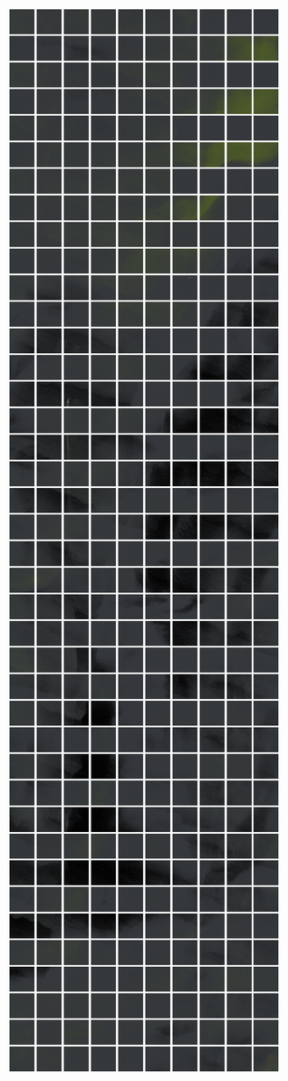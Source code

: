 <html>
<div>
<img src="https://github.com/HakkaTjakka/NL_TILE_MAP/blob/main/18/628/-1070/r.6280.-10700.png" height="44" width="44">
<img src="https://github.com/HakkaTjakka/NL_TILE_MAP/blob/main/18/628/-1070/r.6281.-10700.png" height="44" width="44">
<img src="https://github.com/HakkaTjakka/NL_TILE_MAP/blob/main/18/628/-1070/r.6282.-10700.png" height="44" width="44">
<img src="https://github.com/HakkaTjakka/NL_TILE_MAP/blob/main/18/628/-1070/r.6283.-10700.png" height="44" width="44">
<img src="https://github.com/HakkaTjakka/NL_TILE_MAP/blob/main/18/628/-1070/r.6284.-10700.png" height="44" width="44">
<img src="https://github.com/HakkaTjakka/NL_TILE_MAP/blob/main/18/628/-1070/r.6285.-10700.png" height="44" width="44">
<img src="https://github.com/HakkaTjakka/NL_TILE_MAP/blob/main/18/628/-1070/r.6286.-10700.png" height="44" width="44">
<img src="https://github.com/HakkaTjakka/NL_TILE_MAP/blob/main/18/628/-1070/r.6287.-10700.png" height="44" width="44">
<img src="https://github.com/HakkaTjakka/NL_TILE_MAP/blob/main/18/628/-1070/r.6288.-10700.png" height="44" width="44">
<img src="https://github.com/HakkaTjakka/NL_TILE_MAP/blob/main/18/628/-1070/r.6289.-10700.png" height="44" width="44">
<img src="https://github.com/HakkaTjakka/NL_TILE_MAP/blob/main/18/629/-1070/r.6290.-10700.png" height="44" width="44">
<img src="https://github.com/HakkaTjakka/NL_TILE_MAP/blob/main/18/629/-1070/r.6291.-10700.png" height="44" width="44">
<img src="https://github.com/HakkaTjakka/NL_TILE_MAP/blob/main/18/629/-1070/r.6292.-10700.png" height="44" width="44">
<img src="https://github.com/HakkaTjakka/NL_TILE_MAP/blob/main/18/629/-1070/r.6293.-10700.png" height="44" width="44">
<img src="https://github.com/HakkaTjakka/NL_TILE_MAP/blob/main/18/629/-1070/r.6294.-10700.png" height="44" width="44">
<img src="https://github.com/HakkaTjakka/NL_TILE_MAP/blob/main/18/629/-1070/r.6295.-10700.png" height="44" width="44">
<img src="https://github.com/HakkaTjakka/NL_TILE_MAP/blob/main/18/629/-1070/r.6296.-10700.png" height="44" width="44">
<img src="https://github.com/HakkaTjakka/NL_TILE_MAP/blob/main/18/629/-1070/r.6297.-10700.png" height="44" width="44">
<img src="https://github.com/HakkaTjakka/NL_TILE_MAP/blob/main/18/629/-1070/r.6298.-10700.png" height="44" width="44">
<img src="https://github.com/HakkaTjakka/NL_TILE_MAP/blob/main/18/629/-1070/r.6299.-10700.png" height="44" width="44">
<br>
<img src="https://github.com/HakkaTjakka/NL_TILE_MAP/blob/main/18/628/-1070/r.6280.-10699.png" height="44" width="44">
<img src="https://github.com/HakkaTjakka/NL_TILE_MAP/blob/main/18/628/-1070/r.6281.-10699.png" height="44" width="44">
<img src="https://github.com/HakkaTjakka/NL_TILE_MAP/blob/main/18/628/-1070/r.6282.-10699.png" height="44" width="44">
<img src="https://github.com/HakkaTjakka/NL_TILE_MAP/blob/main/18/628/-1070/r.6283.-10699.png" height="44" width="44">
<img src="https://github.com/HakkaTjakka/NL_TILE_MAP/blob/main/18/628/-1070/r.6284.-10699.png" height="44" width="44">
<img src="https://github.com/HakkaTjakka/NL_TILE_MAP/blob/main/18/628/-1070/r.6285.-10699.png" height="44" width="44">
<img src="https://github.com/HakkaTjakka/NL_TILE_MAP/blob/main/18/628/-1070/r.6286.-10699.png" height="44" width="44">
<img src="https://github.com/HakkaTjakka/NL_TILE_MAP/blob/main/18/628/-1070/r.6287.-10699.png" height="44" width="44">
<img src="https://github.com/HakkaTjakka/NL_TILE_MAP/blob/main/18/628/-1070/r.6288.-10699.png" height="44" width="44">
<img src="https://github.com/HakkaTjakka/NL_TILE_MAP/blob/main/18/628/-1070/r.6289.-10699.png" height="44" width="44">
<img src="https://github.com/HakkaTjakka/NL_TILE_MAP/blob/main/18/629/-1070/r.6290.-10699.png" height="44" width="44">
<img src="https://github.com/HakkaTjakka/NL_TILE_MAP/blob/main/18/629/-1070/r.6291.-10699.png" height="44" width="44">
<img src="https://github.com/HakkaTjakka/NL_TILE_MAP/blob/main/18/629/-1070/r.6292.-10699.png" height="44" width="44">
<img src="https://github.com/HakkaTjakka/NL_TILE_MAP/blob/main/18/629/-1070/r.6293.-10699.png" height="44" width="44">
<img src="https://github.com/HakkaTjakka/NL_TILE_MAP/blob/main/18/629/-1070/r.6294.-10699.png" height="44" width="44">
<img src="https://github.com/HakkaTjakka/NL_TILE_MAP/blob/main/18/629/-1070/r.6295.-10699.png" height="44" width="44">
<img src="https://github.com/HakkaTjakka/NL_TILE_MAP/blob/main/18/629/-1070/r.6296.-10699.png" height="44" width="44">
<img src="https://github.com/HakkaTjakka/NL_TILE_MAP/blob/main/18/629/-1070/r.6297.-10699.png" height="44" width="44">
<img src="https://github.com/HakkaTjakka/NL_TILE_MAP/blob/main/18/629/-1070/r.6298.-10699.png" height="44" width="44">
<img src="https://github.com/HakkaTjakka/NL_TILE_MAP/blob/main/18/629/-1070/r.6299.-10699.png" height="44" width="44">
<br>
<img src="https://github.com/HakkaTjakka/NL_TILE_MAP/blob/main/18/628/-1070/r.6280.-10698.png" height="44" width="44">
<img src="https://github.com/HakkaTjakka/NL_TILE_MAP/blob/main/18/628/-1070/r.6281.-10698.png" height="44" width="44">
<img src="https://github.com/HakkaTjakka/NL_TILE_MAP/blob/main/18/628/-1070/r.6282.-10698.png" height="44" width="44">
<img src="https://github.com/HakkaTjakka/NL_TILE_MAP/blob/main/18/628/-1070/r.6283.-10698.png" height="44" width="44">
<img src="https://github.com/HakkaTjakka/NL_TILE_MAP/blob/main/18/628/-1070/r.6284.-10698.png" height="44" width="44">
<img src="https://github.com/HakkaTjakka/NL_TILE_MAP/blob/main/18/628/-1070/r.6285.-10698.png" height="44" width="44">
<img src="https://github.com/HakkaTjakka/NL_TILE_MAP/blob/main/18/628/-1070/r.6286.-10698.png" height="44" width="44">
<img src="https://github.com/HakkaTjakka/NL_TILE_MAP/blob/main/18/628/-1070/r.6287.-10698.png" height="44" width="44">
<img src="https://github.com/HakkaTjakka/NL_TILE_MAP/blob/main/18/628/-1070/r.6288.-10698.png" height="44" width="44">
<img src="https://github.com/HakkaTjakka/NL_TILE_MAP/blob/main/18/628/-1070/r.6289.-10698.png" height="44" width="44">
<img src="https://github.com/HakkaTjakka/NL_TILE_MAP/blob/main/18/629/-1070/r.6290.-10698.png" height="44" width="44">
<img src="https://github.com/HakkaTjakka/NL_TILE_MAP/blob/main/18/629/-1070/r.6291.-10698.png" height="44" width="44">
<img src="https://github.com/HakkaTjakka/NL_TILE_MAP/blob/main/18/629/-1070/r.6292.-10698.png" height="44" width="44">
<img src="https://github.com/HakkaTjakka/NL_TILE_MAP/blob/main/18/629/-1070/r.6293.-10698.png" height="44" width="44">
<img src="https://github.com/HakkaTjakka/NL_TILE_MAP/blob/main/18/629/-1070/r.6294.-10698.png" height="44" width="44">
<img src="https://github.com/HakkaTjakka/NL_TILE_MAP/blob/main/18/629/-1070/r.6295.-10698.png" height="44" width="44">
<img src="https://github.com/HakkaTjakka/NL_TILE_MAP/blob/main/18/629/-1070/r.6296.-10698.png" height="44" width="44">
<img src="https://github.com/HakkaTjakka/NL_TILE_MAP/blob/main/18/629/-1070/r.6297.-10698.png" height="44" width="44">
<img src="https://github.com/HakkaTjakka/NL_TILE_MAP/blob/main/18/629/-1070/r.6298.-10698.png" height="44" width="44">
<img src="https://github.com/HakkaTjakka/NL_TILE_MAP/blob/main/18/629/-1070/r.6299.-10698.png" height="44" width="44">
<br>
<img src="https://github.com/HakkaTjakka/NL_TILE_MAP/blob/main/18/628/-1070/r.6280.-10697.png" height="44" width="44">
<img src="https://github.com/HakkaTjakka/NL_TILE_MAP/blob/main/18/628/-1070/r.6281.-10697.png" height="44" width="44">
<img src="https://github.com/HakkaTjakka/NL_TILE_MAP/blob/main/18/628/-1070/r.6282.-10697.png" height="44" width="44">
<img src="https://github.com/HakkaTjakka/NL_TILE_MAP/blob/main/18/628/-1070/r.6283.-10697.png" height="44" width="44">
<img src="https://github.com/HakkaTjakka/NL_TILE_MAP/blob/main/18/628/-1070/r.6284.-10697.png" height="44" width="44">
<img src="https://github.com/HakkaTjakka/NL_TILE_MAP/blob/main/18/628/-1070/r.6285.-10697.png" height="44" width="44">
<img src="https://github.com/HakkaTjakka/NL_TILE_MAP/blob/main/18/628/-1070/r.6286.-10697.png" height="44" width="44">
<img src="https://github.com/HakkaTjakka/NL_TILE_MAP/blob/main/18/628/-1070/r.6287.-10697.png" height="44" width="44">
<img src="https://github.com/HakkaTjakka/NL_TILE_MAP/blob/main/18/628/-1070/r.6288.-10697.png" height="44" width="44">
<img src="https://github.com/HakkaTjakka/NL_TILE_MAP/blob/main/18/628/-1070/r.6289.-10697.png" height="44" width="44">
<img src="https://github.com/HakkaTjakka/NL_TILE_MAP/blob/main/18/629/-1070/r.6290.-10697.png" height="44" width="44">
<img src="https://github.com/HakkaTjakka/NL_TILE_MAP/blob/main/18/629/-1070/r.6291.-10697.png" height="44" width="44">
<img src="https://github.com/HakkaTjakka/NL_TILE_MAP/blob/main/18/629/-1070/r.6292.-10697.png" height="44" width="44">
<img src="https://github.com/HakkaTjakka/NL_TILE_MAP/blob/main/18/629/-1070/r.6293.-10697.png" height="44" width="44">
<img src="https://github.com/HakkaTjakka/NL_TILE_MAP/blob/main/18/629/-1070/r.6294.-10697.png" height="44" width="44">
<img src="https://github.com/HakkaTjakka/NL_TILE_MAP/blob/main/18/629/-1070/r.6295.-10697.png" height="44" width="44">
<img src="https://github.com/HakkaTjakka/NL_TILE_MAP/blob/main/18/629/-1070/r.6296.-10697.png" height="44" width="44">
<img src="https://github.com/HakkaTjakka/NL_TILE_MAP/blob/main/18/629/-1070/r.6297.-10697.png" height="44" width="44">
<img src="https://github.com/HakkaTjakka/NL_TILE_MAP/blob/main/18/629/-1070/r.6298.-10697.png" height="44" width="44">
<img src="https://github.com/HakkaTjakka/NL_TILE_MAP/blob/main/18/629/-1070/r.6299.-10697.png" height="44" width="44">
<br>
<img src="https://github.com/HakkaTjakka/NL_TILE_MAP/blob/main/18/628/-1070/r.6280.-10696.png" height="44" width="44">
<img src="https://github.com/HakkaTjakka/NL_TILE_MAP/blob/main/18/628/-1070/r.6281.-10696.png" height="44" width="44">
<img src="https://github.com/HakkaTjakka/NL_TILE_MAP/blob/main/18/628/-1070/r.6282.-10696.png" height="44" width="44">
<img src="https://github.com/HakkaTjakka/NL_TILE_MAP/blob/main/18/628/-1070/r.6283.-10696.png" height="44" width="44">
<img src="https://github.com/HakkaTjakka/NL_TILE_MAP/blob/main/18/628/-1070/r.6284.-10696.png" height="44" width="44">
<img src="https://github.com/HakkaTjakka/NL_TILE_MAP/blob/main/18/628/-1070/r.6285.-10696.png" height="44" width="44">
<img src="https://github.com/HakkaTjakka/NL_TILE_MAP/blob/main/18/628/-1070/r.6286.-10696.png" height="44" width="44">
<img src="https://github.com/HakkaTjakka/NL_TILE_MAP/blob/main/18/628/-1070/r.6287.-10696.png" height="44" width="44">
<img src="https://github.com/HakkaTjakka/NL_TILE_MAP/blob/main/18/628/-1070/r.6288.-10696.png" height="44" width="44">
<img src="https://github.com/HakkaTjakka/NL_TILE_MAP/blob/main/18/628/-1070/r.6289.-10696.png" height="44" width="44">
<img src="https://github.com/HakkaTjakka/NL_TILE_MAP/blob/main/18/629/-1070/r.6290.-10696.png" height="44" width="44">
<img src="https://github.com/HakkaTjakka/NL_TILE_MAP/blob/main/18/629/-1070/r.6291.-10696.png" height="44" width="44">
<img src="https://github.com/HakkaTjakka/NL_TILE_MAP/blob/main/18/629/-1070/r.6292.-10696.png" height="44" width="44">
<img src="https://github.com/HakkaTjakka/NL_TILE_MAP/blob/main/18/629/-1070/r.6293.-10696.png" height="44" width="44">
<img src="https://github.com/HakkaTjakka/NL_TILE_MAP/blob/main/18/629/-1070/r.6294.-10696.png" height="44" width="44">
<img src="https://github.com/HakkaTjakka/NL_TILE_MAP/blob/main/18/629/-1070/r.6295.-10696.png" height="44" width="44">
<img src="https://github.com/HakkaTjakka/NL_TILE_MAP/blob/main/18/629/-1070/r.6296.-10696.png" height="44" width="44">
<img src="https://github.com/HakkaTjakka/NL_TILE_MAP/blob/main/18/629/-1070/r.6297.-10696.png" height="44" width="44">
<img src="https://github.com/HakkaTjakka/NL_TILE_MAP/blob/main/18/629/-1070/r.6298.-10696.png" height="44" width="44">
<img src="https://github.com/HakkaTjakka/NL_TILE_MAP/blob/main/18/629/-1070/r.6299.-10696.png" height="44" width="44">
<br>
<img src="https://github.com/HakkaTjakka/NL_TILE_MAP/blob/main/18/628/-1070/r.6280.-10695.png" height="44" width="44">
<img src="https://github.com/HakkaTjakka/NL_TILE_MAP/blob/main/18/628/-1070/r.6281.-10695.png" height="44" width="44">
<img src="https://github.com/HakkaTjakka/NL_TILE_MAP/blob/main/18/628/-1070/r.6282.-10695.png" height="44" width="44">
<img src="https://github.com/HakkaTjakka/NL_TILE_MAP/blob/main/18/628/-1070/r.6283.-10695.png" height="44" width="44">
<img src="https://github.com/HakkaTjakka/NL_TILE_MAP/blob/main/18/628/-1070/r.6284.-10695.png" height="44" width="44">
<img src="https://github.com/HakkaTjakka/NL_TILE_MAP/blob/main/18/628/-1070/r.6285.-10695.png" height="44" width="44">
<img src="https://github.com/HakkaTjakka/NL_TILE_MAP/blob/main/18/628/-1070/r.6286.-10695.png" height="44" width="44">
<img src="https://github.com/HakkaTjakka/NL_TILE_MAP/blob/main/18/628/-1070/r.6287.-10695.png" height="44" width="44">
<img src="https://github.com/HakkaTjakka/NL_TILE_MAP/blob/main/18/628/-1070/r.6288.-10695.png" height="44" width="44">
<img src="https://github.com/HakkaTjakka/NL_TILE_MAP/blob/main/18/628/-1070/r.6289.-10695.png" height="44" width="44">
<img src="https://github.com/HakkaTjakka/NL_TILE_MAP/blob/main/18/629/-1070/r.6290.-10695.png" height="44" width="44">
<img src="https://github.com/HakkaTjakka/NL_TILE_MAP/blob/main/18/629/-1070/r.6291.-10695.png" height="44" width="44">
<img src="https://github.com/HakkaTjakka/NL_TILE_MAP/blob/main/18/629/-1070/r.6292.-10695.png" height="44" width="44">
<img src="https://github.com/HakkaTjakka/NL_TILE_MAP/blob/main/18/629/-1070/r.6293.-10695.png" height="44" width="44">
<img src="https://github.com/HakkaTjakka/NL_TILE_MAP/blob/main/18/629/-1070/r.6294.-10695.png" height="44" width="44">
<img src="https://github.com/HakkaTjakka/NL_TILE_MAP/blob/main/18/629/-1070/r.6295.-10695.png" height="44" width="44">
<img src="https://github.com/HakkaTjakka/NL_TILE_MAP/blob/main/18/629/-1070/r.6296.-10695.png" height="44" width="44">
<img src="https://github.com/HakkaTjakka/NL_TILE_MAP/blob/main/18/629/-1070/r.6297.-10695.png" height="44" width="44">
<img src="https://github.com/HakkaTjakka/NL_TILE_MAP/blob/main/18/629/-1070/r.6298.-10695.png" height="44" width="44">
<img src="https://github.com/HakkaTjakka/NL_TILE_MAP/blob/main/18/629/-1070/r.6299.-10695.png" height="44" width="44">
<br>
<img src="https://github.com/HakkaTjakka/NL_TILE_MAP/blob/main/18/628/-1070/r.6280.-10694.png" height="44" width="44">
<img src="https://github.com/HakkaTjakka/NL_TILE_MAP/blob/main/18/628/-1070/r.6281.-10694.png" height="44" width="44">
<img src="https://github.com/HakkaTjakka/NL_TILE_MAP/blob/main/18/628/-1070/r.6282.-10694.png" height="44" width="44">
<img src="https://github.com/HakkaTjakka/NL_TILE_MAP/blob/main/18/628/-1070/r.6283.-10694.png" height="44" width="44">
<img src="https://github.com/HakkaTjakka/NL_TILE_MAP/blob/main/18/628/-1070/r.6284.-10694.png" height="44" width="44">
<img src="https://github.com/HakkaTjakka/NL_TILE_MAP/blob/main/18/628/-1070/r.6285.-10694.png" height="44" width="44">
<img src="https://github.com/HakkaTjakka/NL_TILE_MAP/blob/main/18/628/-1070/r.6286.-10694.png" height="44" width="44">
<img src="https://github.com/HakkaTjakka/NL_TILE_MAP/blob/main/18/628/-1070/r.6287.-10694.png" height="44" width="44">
<img src="https://github.com/HakkaTjakka/NL_TILE_MAP/blob/main/18/628/-1070/r.6288.-10694.png" height="44" width="44">
<img src="https://github.com/HakkaTjakka/NL_TILE_MAP/blob/main/18/628/-1070/r.6289.-10694.png" height="44" width="44">
<img src="https://github.com/HakkaTjakka/NL_TILE_MAP/blob/main/18/629/-1070/r.6290.-10694.png" height="44" width="44">
<img src="https://github.com/HakkaTjakka/NL_TILE_MAP/blob/main/18/629/-1070/r.6291.-10694.png" height="44" width="44">
<img src="https://github.com/HakkaTjakka/NL_TILE_MAP/blob/main/18/629/-1070/r.6292.-10694.png" height="44" width="44">
<img src="https://github.com/HakkaTjakka/NL_TILE_MAP/blob/main/18/629/-1070/r.6293.-10694.png" height="44" width="44">
<img src="https://github.com/HakkaTjakka/NL_TILE_MAP/blob/main/18/629/-1070/r.6294.-10694.png" height="44" width="44">
<img src="https://github.com/HakkaTjakka/NL_TILE_MAP/blob/main/18/629/-1070/r.6295.-10694.png" height="44" width="44">
<img src="https://github.com/HakkaTjakka/NL_TILE_MAP/blob/main/18/629/-1070/r.6296.-10694.png" height="44" width="44">
<img src="https://github.com/HakkaTjakka/NL_TILE_MAP/blob/main/18/629/-1070/r.6297.-10694.png" height="44" width="44">
<img src="https://github.com/HakkaTjakka/NL_TILE_MAP/blob/main/18/629/-1070/r.6298.-10694.png" height="44" width="44">
<img src="https://github.com/HakkaTjakka/NL_TILE_MAP/blob/main/18/629/-1070/r.6299.-10694.png" height="44" width="44">
<br>
<img src="https://github.com/HakkaTjakka/NL_TILE_MAP/blob/main/18/628/-1070/r.6280.-10693.png" height="44" width="44">
<img src="https://github.com/HakkaTjakka/NL_TILE_MAP/blob/main/18/628/-1070/r.6281.-10693.png" height="44" width="44">
<img src="https://github.com/HakkaTjakka/NL_TILE_MAP/blob/main/18/628/-1070/r.6282.-10693.png" height="44" width="44">
<img src="https://github.com/HakkaTjakka/NL_TILE_MAP/blob/main/18/628/-1070/r.6283.-10693.png" height="44" width="44">
<img src="https://github.com/HakkaTjakka/NL_TILE_MAP/blob/main/18/628/-1070/r.6284.-10693.png" height="44" width="44">
<img src="https://github.com/HakkaTjakka/NL_TILE_MAP/blob/main/18/628/-1070/r.6285.-10693.png" height="44" width="44">
<img src="https://github.com/HakkaTjakka/NL_TILE_MAP/blob/main/18/628/-1070/r.6286.-10693.png" height="44" width="44">
<img src="https://github.com/HakkaTjakka/NL_TILE_MAP/blob/main/18/628/-1070/r.6287.-10693.png" height="44" width="44">
<img src="https://github.com/HakkaTjakka/NL_TILE_MAP/blob/main/18/628/-1070/r.6288.-10693.png" height="44" width="44">
<img src="https://github.com/HakkaTjakka/NL_TILE_MAP/blob/main/18/628/-1070/r.6289.-10693.png" height="44" width="44">
<img src="https://github.com/HakkaTjakka/NL_TILE_MAP/blob/main/18/629/-1070/r.6290.-10693.png" height="44" width="44">
<img src="https://github.com/HakkaTjakka/NL_TILE_MAP/blob/main/18/629/-1070/r.6291.-10693.png" height="44" width="44">
<img src="https://github.com/HakkaTjakka/NL_TILE_MAP/blob/main/18/629/-1070/r.6292.-10693.png" height="44" width="44">
<img src="https://github.com/HakkaTjakka/NL_TILE_MAP/blob/main/18/629/-1070/r.6293.-10693.png" height="44" width="44">
<img src="https://github.com/HakkaTjakka/NL_TILE_MAP/blob/main/18/629/-1070/r.6294.-10693.png" height="44" width="44">
<img src="https://github.com/HakkaTjakka/NL_TILE_MAP/blob/main/18/629/-1070/r.6295.-10693.png" height="44" width="44">
<img src="https://github.com/HakkaTjakka/NL_TILE_MAP/blob/main/18/629/-1070/r.6296.-10693.png" height="44" width="44">
<img src="https://github.com/HakkaTjakka/NL_TILE_MAP/blob/main/18/629/-1070/r.6297.-10693.png" height="44" width="44">
<img src="https://github.com/HakkaTjakka/NL_TILE_MAP/blob/main/18/629/-1070/r.6298.-10693.png" height="44" width="44">
<img src="https://github.com/HakkaTjakka/NL_TILE_MAP/blob/main/18/629/-1070/r.6299.-10693.png" height="44" width="44">
<br>
<img src="https://github.com/HakkaTjakka/NL_TILE_MAP/blob/main/18/628/-1070/r.6280.-10692.png" height="44" width="44">
<img src="https://github.com/HakkaTjakka/NL_TILE_MAP/blob/main/18/628/-1070/r.6281.-10692.png" height="44" width="44">
<img src="https://github.com/HakkaTjakka/NL_TILE_MAP/blob/main/18/628/-1070/r.6282.-10692.png" height="44" width="44">
<img src="https://github.com/HakkaTjakka/NL_TILE_MAP/blob/main/18/628/-1070/r.6283.-10692.png" height="44" width="44">
<img src="https://github.com/HakkaTjakka/NL_TILE_MAP/blob/main/18/628/-1070/r.6284.-10692.png" height="44" width="44">
<img src="https://github.com/HakkaTjakka/NL_TILE_MAP/blob/main/18/628/-1070/r.6285.-10692.png" height="44" width="44">
<img src="https://github.com/HakkaTjakka/NL_TILE_MAP/blob/main/18/628/-1070/r.6286.-10692.png" height="44" width="44">
<img src="https://github.com/HakkaTjakka/NL_TILE_MAP/blob/main/18/628/-1070/r.6287.-10692.png" height="44" width="44">
<img src="https://github.com/HakkaTjakka/NL_TILE_MAP/blob/main/18/628/-1070/r.6288.-10692.png" height="44" width="44">
<img src="https://github.com/HakkaTjakka/NL_TILE_MAP/blob/main/18/628/-1070/r.6289.-10692.png" height="44" width="44">
<img src="https://github.com/HakkaTjakka/NL_TILE_MAP/blob/main/18/629/-1070/r.6290.-10692.png" height="44" width="44">
<img src="https://github.com/HakkaTjakka/NL_TILE_MAP/blob/main/18/629/-1070/r.6291.-10692.png" height="44" width="44">
<img src="https://github.com/HakkaTjakka/NL_TILE_MAP/blob/main/18/629/-1070/r.6292.-10692.png" height="44" width="44">
<img src="https://github.com/HakkaTjakka/NL_TILE_MAP/blob/main/18/629/-1070/r.6293.-10692.png" height="44" width="44">
<img src="https://github.com/HakkaTjakka/NL_TILE_MAP/blob/main/18/629/-1070/r.6294.-10692.png" height="44" width="44">
<img src="https://github.com/HakkaTjakka/NL_TILE_MAP/blob/main/18/629/-1070/r.6295.-10692.png" height="44" width="44">
<img src="https://github.com/HakkaTjakka/NL_TILE_MAP/blob/main/18/629/-1070/r.6296.-10692.png" height="44" width="44">
<img src="https://github.com/HakkaTjakka/NL_TILE_MAP/blob/main/18/629/-1070/r.6297.-10692.png" height="44" width="44">
<img src="https://github.com/HakkaTjakka/NL_TILE_MAP/blob/main/18/629/-1070/r.6298.-10692.png" height="44" width="44">
<img src="https://github.com/HakkaTjakka/NL_TILE_MAP/blob/main/18/629/-1070/r.6299.-10692.png" height="44" width="44">
<br>
<img src="https://github.com/HakkaTjakka/NL_TILE_MAP/blob/main/18/628/-1070/r.6280.-10691.png" height="44" width="44">
<img src="https://github.com/HakkaTjakka/NL_TILE_MAP/blob/main/18/628/-1070/r.6281.-10691.png" height="44" width="44">
<img src="https://github.com/HakkaTjakka/NL_TILE_MAP/blob/main/18/628/-1070/r.6282.-10691.png" height="44" width="44">
<img src="https://github.com/HakkaTjakka/NL_TILE_MAP/blob/main/18/628/-1070/r.6283.-10691.png" height="44" width="44">
<img src="https://github.com/HakkaTjakka/NL_TILE_MAP/blob/main/18/628/-1070/r.6284.-10691.png" height="44" width="44">
<img src="https://github.com/HakkaTjakka/NL_TILE_MAP/blob/main/18/628/-1070/r.6285.-10691.png" height="44" width="44">
<img src="https://github.com/HakkaTjakka/NL_TILE_MAP/blob/main/18/628/-1070/r.6286.-10691.png" height="44" width="44">
<img src="https://github.com/HakkaTjakka/NL_TILE_MAP/blob/main/18/628/-1070/r.6287.-10691.png" height="44" width="44">
<img src="https://github.com/HakkaTjakka/NL_TILE_MAP/blob/main/18/628/-1070/r.6288.-10691.png" height="44" width="44">
<img src="https://github.com/HakkaTjakka/NL_TILE_MAP/blob/main/18/628/-1070/r.6289.-10691.png" height="44" width="44">
<img src="https://github.com/HakkaTjakka/NL_TILE_MAP/blob/main/18/629/-1070/r.6290.-10691.png" height="44" width="44">
<img src="https://github.com/HakkaTjakka/NL_TILE_MAP/blob/main/18/629/-1070/r.6291.-10691.png" height="44" width="44">
<img src="https://github.com/HakkaTjakka/NL_TILE_MAP/blob/main/18/629/-1070/r.6292.-10691.png" height="44" width="44">
<img src="https://github.com/HakkaTjakka/NL_TILE_MAP/blob/main/18/629/-1070/r.6293.-10691.png" height="44" width="44">
<img src="https://github.com/HakkaTjakka/NL_TILE_MAP/blob/main/18/629/-1070/r.6294.-10691.png" height="44" width="44">
<img src="https://github.com/HakkaTjakka/NL_TILE_MAP/blob/main/18/629/-1070/r.6295.-10691.png" height="44" width="44">
<img src="https://github.com/HakkaTjakka/NL_TILE_MAP/blob/main/18/629/-1070/r.6296.-10691.png" height="44" width="44">
<img src="https://github.com/HakkaTjakka/NL_TILE_MAP/blob/main/18/629/-1070/r.6297.-10691.png" height="44" width="44">
<img src="https://github.com/HakkaTjakka/NL_TILE_MAP/blob/main/18/629/-1070/r.6298.-10691.png" height="44" width="44">
<img src="https://github.com/HakkaTjakka/NL_TILE_MAP/blob/main/18/629/-1070/r.6299.-10691.png" height="44" width="44">
<br>
<img src="https://github.com/HakkaTjakka/NL_TILE_MAP/blob/main/18/628/-1069/r.6280.-10690.png" height="44" width="44">
<img src="https://github.com/HakkaTjakka/NL_TILE_MAP/blob/main/18/628/-1069/r.6281.-10690.png" height="44" width="44">
<img src="https://github.com/HakkaTjakka/NL_TILE_MAP/blob/main/18/628/-1069/r.6282.-10690.png" height="44" width="44">
<img src="https://github.com/HakkaTjakka/NL_TILE_MAP/blob/main/18/628/-1069/r.6283.-10690.png" height="44" width="44">
<img src="https://github.com/HakkaTjakka/NL_TILE_MAP/blob/main/18/628/-1069/r.6284.-10690.png" height="44" width="44">
<img src="https://github.com/HakkaTjakka/NL_TILE_MAP/blob/main/18/628/-1069/r.6285.-10690.png" height="44" width="44">
<img src="https://github.com/HakkaTjakka/NL_TILE_MAP/blob/main/18/628/-1069/r.6286.-10690.png" height="44" width="44">
<img src="https://github.com/HakkaTjakka/NL_TILE_MAP/blob/main/18/628/-1069/r.6287.-10690.png" height="44" width="44">
<img src="https://github.com/HakkaTjakka/NL_TILE_MAP/blob/main/18/628/-1069/r.6288.-10690.png" height="44" width="44">
<img src="https://github.com/HakkaTjakka/NL_TILE_MAP/blob/main/18/628/-1069/r.6289.-10690.png" height="44" width="44">
<img src="https://github.com/HakkaTjakka/NL_TILE_MAP/blob/main/18/629/-1069/r.6290.-10690.png" height="44" width="44">
<img src="https://github.com/HakkaTjakka/NL_TILE_MAP/blob/main/18/629/-1069/r.6291.-10690.png" height="44" width="44">
<img src="https://github.com/HakkaTjakka/NL_TILE_MAP/blob/main/18/629/-1069/r.6292.-10690.png" height="44" width="44">
<img src="https://github.com/HakkaTjakka/NL_TILE_MAP/blob/main/18/629/-1069/r.6293.-10690.png" height="44" width="44">
<img src="https://github.com/HakkaTjakka/NL_TILE_MAP/blob/main/18/629/-1069/r.6294.-10690.png" height="44" width="44">
<img src="https://github.com/HakkaTjakka/NL_TILE_MAP/blob/main/18/629/-1069/r.6295.-10690.png" height="44" width="44">
<img src="https://github.com/HakkaTjakka/NL_TILE_MAP/blob/main/18/629/-1069/r.6296.-10690.png" height="44" width="44">
<img src="https://github.com/HakkaTjakka/NL_TILE_MAP/blob/main/18/629/-1069/r.6297.-10690.png" height="44" width="44">
<img src="https://github.com/HakkaTjakka/NL_TILE_MAP/blob/main/18/629/-1069/r.6298.-10690.png" height="44" width="44">
<img src="https://github.com/HakkaTjakka/NL_TILE_MAP/blob/main/18/629/-1069/r.6299.-10690.png" height="44" width="44">
<br>
<img src="https://github.com/HakkaTjakka/NL_TILE_MAP/blob/main/18/628/-1069/r.6280.-10689.png" height="44" width="44">
<img src="https://github.com/HakkaTjakka/NL_TILE_MAP/blob/main/18/628/-1069/r.6281.-10689.png" height="44" width="44">
<img src="https://github.com/HakkaTjakka/NL_TILE_MAP/blob/main/18/628/-1069/r.6282.-10689.png" height="44" width="44">
<img src="https://github.com/HakkaTjakka/NL_TILE_MAP/blob/main/18/628/-1069/r.6283.-10689.png" height="44" width="44">
<img src="https://github.com/HakkaTjakka/NL_TILE_MAP/blob/main/18/628/-1069/r.6284.-10689.png" height="44" width="44">
<img src="https://github.com/HakkaTjakka/NL_TILE_MAP/blob/main/18/628/-1069/r.6285.-10689.png" height="44" width="44">
<img src="https://github.com/HakkaTjakka/NL_TILE_MAP/blob/main/18/628/-1069/r.6286.-10689.png" height="44" width="44">
<img src="https://github.com/HakkaTjakka/NL_TILE_MAP/blob/main/18/628/-1069/r.6287.-10689.png" height="44" width="44">
<img src="https://github.com/HakkaTjakka/NL_TILE_MAP/blob/main/18/628/-1069/r.6288.-10689.png" height="44" width="44">
<img src="https://github.com/HakkaTjakka/NL_TILE_MAP/blob/main/18/628/-1069/r.6289.-10689.png" height="44" width="44">
<img src="https://github.com/HakkaTjakka/NL_TILE_MAP/blob/main/18/629/-1069/r.6290.-10689.png" height="44" width="44">
<img src="https://github.com/HakkaTjakka/NL_TILE_MAP/blob/main/18/629/-1069/r.6291.-10689.png" height="44" width="44">
<img src="https://github.com/HakkaTjakka/NL_TILE_MAP/blob/main/18/629/-1069/r.6292.-10689.png" height="44" width="44">
<img src="https://github.com/HakkaTjakka/NL_TILE_MAP/blob/main/18/629/-1069/r.6293.-10689.png" height="44" width="44">
<img src="https://github.com/HakkaTjakka/NL_TILE_MAP/blob/main/18/629/-1069/r.6294.-10689.png" height="44" width="44">
<img src="https://github.com/HakkaTjakka/NL_TILE_MAP/blob/main/18/629/-1069/r.6295.-10689.png" height="44" width="44">
<img src="https://github.com/HakkaTjakka/NL_TILE_MAP/blob/main/18/629/-1069/r.6296.-10689.png" height="44" width="44">
<img src="https://github.com/HakkaTjakka/NL_TILE_MAP/blob/main/18/629/-1069/r.6297.-10689.png" height="44" width="44">
<img src="https://github.com/HakkaTjakka/NL_TILE_MAP/blob/main/18/629/-1069/r.6298.-10689.png" height="44" width="44">
<img src="https://github.com/HakkaTjakka/NL_TILE_MAP/blob/main/18/629/-1069/r.6299.-10689.png" height="44" width="44">
<br>
<img src="https://github.com/HakkaTjakka/NL_TILE_MAP/blob/main/18/628/-1069/r.6280.-10688.png" height="44" width="44">
<img src="https://github.com/HakkaTjakka/NL_TILE_MAP/blob/main/18/628/-1069/r.6281.-10688.png" height="44" width="44">
<img src="https://github.com/HakkaTjakka/NL_TILE_MAP/blob/main/18/628/-1069/r.6282.-10688.png" height="44" width="44">
<img src="https://github.com/HakkaTjakka/NL_TILE_MAP/blob/main/18/628/-1069/r.6283.-10688.png" height="44" width="44">
<img src="https://github.com/HakkaTjakka/NL_TILE_MAP/blob/main/18/628/-1069/r.6284.-10688.png" height="44" width="44">
<img src="https://github.com/HakkaTjakka/NL_TILE_MAP/blob/main/18/628/-1069/r.6285.-10688.png" height="44" width="44">
<img src="https://github.com/HakkaTjakka/NL_TILE_MAP/blob/main/18/628/-1069/r.6286.-10688.png" height="44" width="44">
<img src="https://github.com/HakkaTjakka/NL_TILE_MAP/blob/main/18/628/-1069/r.6287.-10688.png" height="44" width="44">
<img src="https://github.com/HakkaTjakka/NL_TILE_MAP/blob/main/18/628/-1069/r.6288.-10688.png" height="44" width="44">
<img src="https://github.com/HakkaTjakka/NL_TILE_MAP/blob/main/18/628/-1069/r.6289.-10688.png" height="44" width="44">
<img src="https://github.com/HakkaTjakka/NL_TILE_MAP/blob/main/18/629/-1069/r.6290.-10688.png" height="44" width="44">
<img src="https://github.com/HakkaTjakka/NL_TILE_MAP/blob/main/18/629/-1069/r.6291.-10688.png" height="44" width="44">
<img src="https://github.com/HakkaTjakka/NL_TILE_MAP/blob/main/18/629/-1069/r.6292.-10688.png" height="44" width="44">
<img src="https://github.com/HakkaTjakka/NL_TILE_MAP/blob/main/18/629/-1069/r.6293.-10688.png" height="44" width="44">
<img src="https://github.com/HakkaTjakka/NL_TILE_MAP/blob/main/18/629/-1069/r.6294.-10688.png" height="44" width="44">
<img src="https://github.com/HakkaTjakka/NL_TILE_MAP/blob/main/18/629/-1069/r.6295.-10688.png" height="44" width="44">
<img src="https://github.com/HakkaTjakka/NL_TILE_MAP/blob/main/18/629/-1069/r.6296.-10688.png" height="44" width="44">
<img src="https://github.com/HakkaTjakka/NL_TILE_MAP/blob/main/18/629/-1069/r.6297.-10688.png" height="44" width="44">
<img src="https://github.com/HakkaTjakka/NL_TILE_MAP/blob/main/18/629/-1069/r.6298.-10688.png" height="44" width="44">
<img src="https://github.com/HakkaTjakka/NL_TILE_MAP/blob/main/18/629/-1069/r.6299.-10688.png" height="44" width="44">
<br>
<img src="https://github.com/HakkaTjakka/NL_TILE_MAP/blob/main/18/628/-1069/r.6280.-10687.png" height="44" width="44">
<img src="https://github.com/HakkaTjakka/NL_TILE_MAP/blob/main/18/628/-1069/r.6281.-10687.png" height="44" width="44">
<img src="https://github.com/HakkaTjakka/NL_TILE_MAP/blob/main/18/628/-1069/r.6282.-10687.png" height="44" width="44">
<img src="https://github.com/HakkaTjakka/NL_TILE_MAP/blob/main/18/628/-1069/r.6283.-10687.png" height="44" width="44">
<img src="https://github.com/HakkaTjakka/NL_TILE_MAP/blob/main/18/628/-1069/r.6284.-10687.png" height="44" width="44">
<img src="https://github.com/HakkaTjakka/NL_TILE_MAP/blob/main/18/628/-1069/r.6285.-10687.png" height="44" width="44">
<img src="https://github.com/HakkaTjakka/NL_TILE_MAP/blob/main/18/628/-1069/r.6286.-10687.png" height="44" width="44">
<img src="https://github.com/HakkaTjakka/NL_TILE_MAP/blob/main/18/628/-1069/r.6287.-10687.png" height="44" width="44">
<img src="https://github.com/HakkaTjakka/NL_TILE_MAP/blob/main/18/628/-1069/r.6288.-10687.png" height="44" width="44">
<img src="https://github.com/HakkaTjakka/NL_TILE_MAP/blob/main/18/628/-1069/r.6289.-10687.png" height="44" width="44">
<img src="https://github.com/HakkaTjakka/NL_TILE_MAP/blob/main/18/629/-1069/r.6290.-10687.png" height="44" width="44">
<img src="https://github.com/HakkaTjakka/NL_TILE_MAP/blob/main/18/629/-1069/r.6291.-10687.png" height="44" width="44">
<img src="https://github.com/HakkaTjakka/NL_TILE_MAP/blob/main/18/629/-1069/r.6292.-10687.png" height="44" width="44">
<img src="https://github.com/HakkaTjakka/NL_TILE_MAP/blob/main/18/629/-1069/r.6293.-10687.png" height="44" width="44">
<img src="https://github.com/HakkaTjakka/NL_TILE_MAP/blob/main/18/629/-1069/r.6294.-10687.png" height="44" width="44">
<img src="https://github.com/HakkaTjakka/NL_TILE_MAP/blob/main/18/629/-1069/r.6295.-10687.png" height="44" width="44">
<img src="https://github.com/HakkaTjakka/NL_TILE_MAP/blob/main/18/629/-1069/r.6296.-10687.png" height="44" width="44">
<img src="https://github.com/HakkaTjakka/NL_TILE_MAP/blob/main/18/629/-1069/r.6297.-10687.png" height="44" width="44">
<img src="https://github.com/HakkaTjakka/NL_TILE_MAP/blob/main/18/629/-1069/r.6298.-10687.png" height="44" width="44">
<img src="https://github.com/HakkaTjakka/NL_TILE_MAP/blob/main/18/629/-1069/r.6299.-10687.png" height="44" width="44">
<br>
<img src="https://github.com/HakkaTjakka/NL_TILE_MAP/blob/main/18/628/-1069/r.6280.-10686.png" height="44" width="44">
<img src="https://github.com/HakkaTjakka/NL_TILE_MAP/blob/main/18/628/-1069/r.6281.-10686.png" height="44" width="44">
<img src="https://github.com/HakkaTjakka/NL_TILE_MAP/blob/main/18/628/-1069/r.6282.-10686.png" height="44" width="44">
<img src="https://github.com/HakkaTjakka/NL_TILE_MAP/blob/main/18/628/-1069/r.6283.-10686.png" height="44" width="44">
<img src="https://github.com/HakkaTjakka/NL_TILE_MAP/blob/main/18/628/-1069/r.6284.-10686.png" height="44" width="44">
<img src="https://github.com/HakkaTjakka/NL_TILE_MAP/blob/main/18/628/-1069/r.6285.-10686.png" height="44" width="44">
<img src="https://github.com/HakkaTjakka/NL_TILE_MAP/blob/main/18/628/-1069/r.6286.-10686.png" height="44" width="44">
<img src="https://github.com/HakkaTjakka/NL_TILE_MAP/blob/main/18/628/-1069/r.6287.-10686.png" height="44" width="44">
<img src="https://github.com/HakkaTjakka/NL_TILE_MAP/blob/main/18/628/-1069/r.6288.-10686.png" height="44" width="44">
<img src="https://github.com/HakkaTjakka/NL_TILE_MAP/blob/main/18/628/-1069/r.6289.-10686.png" height="44" width="44">
<img src="https://github.com/HakkaTjakka/NL_TILE_MAP/blob/main/18/629/-1069/r.6290.-10686.png" height="44" width="44">
<img src="https://github.com/HakkaTjakka/NL_TILE_MAP/blob/main/18/629/-1069/r.6291.-10686.png" height="44" width="44">
<img src="https://github.com/HakkaTjakka/NL_TILE_MAP/blob/main/18/629/-1069/r.6292.-10686.png" height="44" width="44">
<img src="https://github.com/HakkaTjakka/NL_TILE_MAP/blob/main/18/629/-1069/r.6293.-10686.png" height="44" width="44">
<img src="https://github.com/HakkaTjakka/NL_TILE_MAP/blob/main/18/629/-1069/r.6294.-10686.png" height="44" width="44">
<img src="https://github.com/HakkaTjakka/NL_TILE_MAP/blob/main/18/629/-1069/r.6295.-10686.png" height="44" width="44">
<img src="https://github.com/HakkaTjakka/NL_TILE_MAP/blob/main/18/629/-1069/r.6296.-10686.png" height="44" width="44">
<img src="https://github.com/HakkaTjakka/NL_TILE_MAP/blob/main/18/629/-1069/r.6297.-10686.png" height="44" width="44">
<img src="https://github.com/HakkaTjakka/NL_TILE_MAP/blob/main/18/629/-1069/r.6298.-10686.png" height="44" width="44">
<img src="https://github.com/HakkaTjakka/NL_TILE_MAP/blob/main/18/629/-1069/r.6299.-10686.png" height="44" width="44">
<br>
<img src="https://github.com/HakkaTjakka/NL_TILE_MAP/blob/main/18/628/-1069/r.6280.-10685.png" height="44" width="44">
<img src="https://github.com/HakkaTjakka/NL_TILE_MAP/blob/main/18/628/-1069/r.6281.-10685.png" height="44" width="44">
<img src="https://github.com/HakkaTjakka/NL_TILE_MAP/blob/main/18/628/-1069/r.6282.-10685.png" height="44" width="44">
<img src="https://github.com/HakkaTjakka/NL_TILE_MAP/blob/main/18/628/-1069/r.6283.-10685.png" height="44" width="44">
<img src="https://github.com/HakkaTjakka/NL_TILE_MAP/blob/main/18/628/-1069/r.6284.-10685.png" height="44" width="44">
<img src="https://github.com/HakkaTjakka/NL_TILE_MAP/blob/main/18/628/-1069/r.6285.-10685.png" height="44" width="44">
<img src="https://github.com/HakkaTjakka/NL_TILE_MAP/blob/main/18/628/-1069/r.6286.-10685.png" height="44" width="44">
<img src="https://github.com/HakkaTjakka/NL_TILE_MAP/blob/main/18/628/-1069/r.6287.-10685.png" height="44" width="44">
<img src="https://github.com/HakkaTjakka/NL_TILE_MAP/blob/main/18/628/-1069/r.6288.-10685.png" height="44" width="44">
<img src="https://github.com/HakkaTjakka/NL_TILE_MAP/blob/main/18/628/-1069/r.6289.-10685.png" height="44" width="44">
<img src="https://github.com/HakkaTjakka/NL_TILE_MAP/blob/main/18/629/-1069/r.6290.-10685.png" height="44" width="44">
<img src="https://github.com/HakkaTjakka/NL_TILE_MAP/blob/main/18/629/-1069/r.6291.-10685.png" height="44" width="44">
<img src="https://github.com/HakkaTjakka/NL_TILE_MAP/blob/main/18/629/-1069/r.6292.-10685.png" height="44" width="44">
<img src="https://github.com/HakkaTjakka/NL_TILE_MAP/blob/main/18/629/-1069/r.6293.-10685.png" height="44" width="44">
<img src="https://github.com/HakkaTjakka/NL_TILE_MAP/blob/main/18/629/-1069/r.6294.-10685.png" height="44" width="44">
<img src="https://github.com/HakkaTjakka/NL_TILE_MAP/blob/main/18/629/-1069/r.6295.-10685.png" height="44" width="44">
<img src="https://github.com/HakkaTjakka/NL_TILE_MAP/blob/main/18/629/-1069/r.6296.-10685.png" height="44" width="44">
<img src="https://github.com/HakkaTjakka/NL_TILE_MAP/blob/main/18/629/-1069/r.6297.-10685.png" height="44" width="44">
<img src="https://github.com/HakkaTjakka/NL_TILE_MAP/blob/main/18/629/-1069/r.6298.-10685.png" height="44" width="44">
<img src="https://github.com/HakkaTjakka/NL_TILE_MAP/blob/main/18/629/-1069/r.6299.-10685.png" height="44" width="44">
<br>
<img src="https://github.com/HakkaTjakka/NL_TILE_MAP/blob/main/18/628/-1069/r.6280.-10684.png" height="44" width="44">
<img src="https://github.com/HakkaTjakka/NL_TILE_MAP/blob/main/18/628/-1069/r.6281.-10684.png" height="44" width="44">
<img src="https://github.com/HakkaTjakka/NL_TILE_MAP/blob/main/18/628/-1069/r.6282.-10684.png" height="44" width="44">
<img src="https://github.com/HakkaTjakka/NL_TILE_MAP/blob/main/18/628/-1069/r.6283.-10684.png" height="44" width="44">
<img src="https://github.com/HakkaTjakka/NL_TILE_MAP/blob/main/18/628/-1069/r.6284.-10684.png" height="44" width="44">
<img src="https://github.com/HakkaTjakka/NL_TILE_MAP/blob/main/18/628/-1069/r.6285.-10684.png" height="44" width="44">
<img src="https://github.com/HakkaTjakka/NL_TILE_MAP/blob/main/18/628/-1069/r.6286.-10684.png" height="44" width="44">
<img src="https://github.com/HakkaTjakka/NL_TILE_MAP/blob/main/18/628/-1069/r.6287.-10684.png" height="44" width="44">
<img src="https://github.com/HakkaTjakka/NL_TILE_MAP/blob/main/18/628/-1069/r.6288.-10684.png" height="44" width="44">
<img src="https://github.com/HakkaTjakka/NL_TILE_MAP/blob/main/18/628/-1069/r.6289.-10684.png" height="44" width="44">
<img src="https://github.com/HakkaTjakka/NL_TILE_MAP/blob/main/18/629/-1069/r.6290.-10684.png" height="44" width="44">
<img src="https://github.com/HakkaTjakka/NL_TILE_MAP/blob/main/18/629/-1069/r.6291.-10684.png" height="44" width="44">
<img src="https://github.com/HakkaTjakka/NL_TILE_MAP/blob/main/18/629/-1069/r.6292.-10684.png" height="44" width="44">
<img src="https://github.com/HakkaTjakka/NL_TILE_MAP/blob/main/18/629/-1069/r.6293.-10684.png" height="44" width="44">
<img src="https://github.com/HakkaTjakka/NL_TILE_MAP/blob/main/18/629/-1069/r.6294.-10684.png" height="44" width="44">
<img src="https://github.com/HakkaTjakka/NL_TILE_MAP/blob/main/18/629/-1069/r.6295.-10684.png" height="44" width="44">
<img src="https://github.com/HakkaTjakka/NL_TILE_MAP/blob/main/18/629/-1069/r.6296.-10684.png" height="44" width="44">
<img src="https://github.com/HakkaTjakka/NL_TILE_MAP/blob/main/18/629/-1069/r.6297.-10684.png" height="44" width="44">
<img src="https://github.com/HakkaTjakka/NL_TILE_MAP/blob/main/18/629/-1069/r.6298.-10684.png" height="44" width="44">
<img src="https://github.com/HakkaTjakka/NL_TILE_MAP/blob/main/18/629/-1069/r.6299.-10684.png" height="44" width="44">
<br>
<img src="https://github.com/HakkaTjakka/NL_TILE_MAP/blob/main/18/628/-1069/r.6280.-10683.png" height="44" width="44">
<img src="https://github.com/HakkaTjakka/NL_TILE_MAP/blob/main/18/628/-1069/r.6281.-10683.png" height="44" width="44">
<img src="https://github.com/HakkaTjakka/NL_TILE_MAP/blob/main/18/628/-1069/r.6282.-10683.png" height="44" width="44">
<img src="https://github.com/HakkaTjakka/NL_TILE_MAP/blob/main/18/628/-1069/r.6283.-10683.png" height="44" width="44">
<img src="https://github.com/HakkaTjakka/NL_TILE_MAP/blob/main/18/628/-1069/r.6284.-10683.png" height="44" width="44">
<img src="https://github.com/HakkaTjakka/NL_TILE_MAP/blob/main/18/628/-1069/r.6285.-10683.png" height="44" width="44">
<img src="https://github.com/HakkaTjakka/NL_TILE_MAP/blob/main/18/628/-1069/r.6286.-10683.png" height="44" width="44">
<img src="https://github.com/HakkaTjakka/NL_TILE_MAP/blob/main/18/628/-1069/r.6287.-10683.png" height="44" width="44">
<img src="https://github.com/HakkaTjakka/NL_TILE_MAP/blob/main/18/628/-1069/r.6288.-10683.png" height="44" width="44">
<img src="https://github.com/HakkaTjakka/NL_TILE_MAP/blob/main/18/628/-1069/r.6289.-10683.png" height="44" width="44">
<img src="https://github.com/HakkaTjakka/NL_TILE_MAP/blob/main/18/629/-1069/r.6290.-10683.png" height="44" width="44">
<img src="https://github.com/HakkaTjakka/NL_TILE_MAP/blob/main/18/629/-1069/r.6291.-10683.png" height="44" width="44">
<img src="https://github.com/HakkaTjakka/NL_TILE_MAP/blob/main/18/629/-1069/r.6292.-10683.png" height="44" width="44">
<img src="https://github.com/HakkaTjakka/NL_TILE_MAP/blob/main/18/629/-1069/r.6293.-10683.png" height="44" width="44">
<img src="https://github.com/HakkaTjakka/NL_TILE_MAP/blob/main/18/629/-1069/r.6294.-10683.png" height="44" width="44">
<img src="https://github.com/HakkaTjakka/NL_TILE_MAP/blob/main/18/629/-1069/r.6295.-10683.png" height="44" width="44">
<img src="https://github.com/HakkaTjakka/NL_TILE_MAP/blob/main/18/629/-1069/r.6296.-10683.png" height="44" width="44">
<img src="https://github.com/HakkaTjakka/NL_TILE_MAP/blob/main/18/629/-1069/r.6297.-10683.png" height="44" width="44">
<img src="https://github.com/HakkaTjakka/NL_TILE_MAP/blob/main/18/629/-1069/r.6298.-10683.png" height="44" width="44">
<img src="https://github.com/HakkaTjakka/NL_TILE_MAP/blob/main/18/629/-1069/r.6299.-10683.png" height="44" width="44">
<br>
<img src="https://github.com/HakkaTjakka/NL_TILE_MAP/blob/main/18/628/-1069/r.6280.-10682.png" height="44" width="44">
<img src="https://github.com/HakkaTjakka/NL_TILE_MAP/blob/main/18/628/-1069/r.6281.-10682.png" height="44" width="44">
<img src="https://github.com/HakkaTjakka/NL_TILE_MAP/blob/main/18/628/-1069/r.6282.-10682.png" height="44" width="44">
<img src="https://github.com/HakkaTjakka/NL_TILE_MAP/blob/main/18/628/-1069/r.6283.-10682.png" height="44" width="44">
<img src="https://github.com/HakkaTjakka/NL_TILE_MAP/blob/main/18/628/-1069/r.6284.-10682.png" height="44" width="44">
<img src="https://github.com/HakkaTjakka/NL_TILE_MAP/blob/main/18/628/-1069/r.6285.-10682.png" height="44" width="44">
<img src="https://github.com/HakkaTjakka/NL_TILE_MAP/blob/main/18/628/-1069/r.6286.-10682.png" height="44" width="44">
<img src="https://github.com/HakkaTjakka/NL_TILE_MAP/blob/main/18/628/-1069/r.6287.-10682.png" height="44" width="44">
<img src="https://github.com/HakkaTjakka/NL_TILE_MAP/blob/main/18/628/-1069/r.6288.-10682.png" height="44" width="44">
<img src="https://github.com/HakkaTjakka/NL_TILE_MAP/blob/main/18/628/-1069/r.6289.-10682.png" height="44" width="44">
<img src="https://github.com/HakkaTjakka/NL_TILE_MAP/blob/main/18/629/-1069/r.6290.-10682.png" height="44" width="44">
<img src="https://github.com/HakkaTjakka/NL_TILE_MAP/blob/main/18/629/-1069/r.6291.-10682.png" height="44" width="44">
<img src="https://github.com/HakkaTjakka/NL_TILE_MAP/blob/main/18/629/-1069/r.6292.-10682.png" height="44" width="44">
<img src="https://github.com/HakkaTjakka/NL_TILE_MAP/blob/main/18/629/-1069/r.6293.-10682.png" height="44" width="44">
<img src="https://github.com/HakkaTjakka/NL_TILE_MAP/blob/main/18/629/-1069/r.6294.-10682.png" height="44" width="44">
<img src="https://github.com/HakkaTjakka/NL_TILE_MAP/blob/main/18/629/-1069/r.6295.-10682.png" height="44" width="44">
<img src="https://github.com/HakkaTjakka/NL_TILE_MAP/blob/main/18/629/-1069/r.6296.-10682.png" height="44" width="44">
<img src="https://github.com/HakkaTjakka/NL_TILE_MAP/blob/main/18/629/-1069/r.6297.-10682.png" height="44" width="44">
<img src="https://github.com/HakkaTjakka/NL_TILE_MAP/blob/main/18/629/-1069/r.6298.-10682.png" height="44" width="44">
<img src="https://github.com/HakkaTjakka/NL_TILE_MAP/blob/main/18/629/-1069/r.6299.-10682.png" height="44" width="44">
<br>
<img src="https://github.com/HakkaTjakka/NL_TILE_MAP/blob/main/18/628/-1069/r.6280.-10681.png" height="44" width="44">
<img src="https://github.com/HakkaTjakka/NL_TILE_MAP/blob/main/18/628/-1069/r.6281.-10681.png" height="44" width="44">
<img src="https://github.com/HakkaTjakka/NL_TILE_MAP/blob/main/18/628/-1069/r.6282.-10681.png" height="44" width="44">
<img src="https://github.com/HakkaTjakka/NL_TILE_MAP/blob/main/18/628/-1069/r.6283.-10681.png" height="44" width="44">
<img src="https://github.com/HakkaTjakka/NL_TILE_MAP/blob/main/18/628/-1069/r.6284.-10681.png" height="44" width="44">
<img src="https://github.com/HakkaTjakka/NL_TILE_MAP/blob/main/18/628/-1069/r.6285.-10681.png" height="44" width="44">
<img src="https://github.com/HakkaTjakka/NL_TILE_MAP/blob/main/18/628/-1069/r.6286.-10681.png" height="44" width="44">
<img src="https://github.com/HakkaTjakka/NL_TILE_MAP/blob/main/18/628/-1069/r.6287.-10681.png" height="44" width="44">
<img src="https://github.com/HakkaTjakka/NL_TILE_MAP/blob/main/18/628/-1069/r.6288.-10681.png" height="44" width="44">
<img src="https://github.com/HakkaTjakka/NL_TILE_MAP/blob/main/18/628/-1069/r.6289.-10681.png" height="44" width="44">
<img src="https://github.com/HakkaTjakka/NL_TILE_MAP/blob/main/18/629/-1069/r.6290.-10681.png" height="44" width="44">
<img src="https://github.com/HakkaTjakka/NL_TILE_MAP/blob/main/18/629/-1069/r.6291.-10681.png" height="44" width="44">
<img src="https://github.com/HakkaTjakka/NL_TILE_MAP/blob/main/18/629/-1069/r.6292.-10681.png" height="44" width="44">
<img src="https://github.com/HakkaTjakka/NL_TILE_MAP/blob/main/18/629/-1069/r.6293.-10681.png" height="44" width="44">
<img src="https://github.com/HakkaTjakka/NL_TILE_MAP/blob/main/18/629/-1069/r.6294.-10681.png" height="44" width="44">
<img src="https://github.com/HakkaTjakka/NL_TILE_MAP/blob/main/18/629/-1069/r.6295.-10681.png" height="44" width="44">
<img src="https://github.com/HakkaTjakka/NL_TILE_MAP/blob/main/18/629/-1069/r.6296.-10681.png" height="44" width="44">
<img src="https://github.com/HakkaTjakka/NL_TILE_MAP/blob/main/18/629/-1069/r.6297.-10681.png" height="44" width="44">
<img src="https://github.com/HakkaTjakka/NL_TILE_MAP/blob/main/18/629/-1069/r.6298.-10681.png" height="44" width="44">
<img src="https://github.com/HakkaTjakka/NL_TILE_MAP/blob/main/18/629/-1069/r.6299.-10681.png" height="44" width="44">
<br>
</div>
</html>
